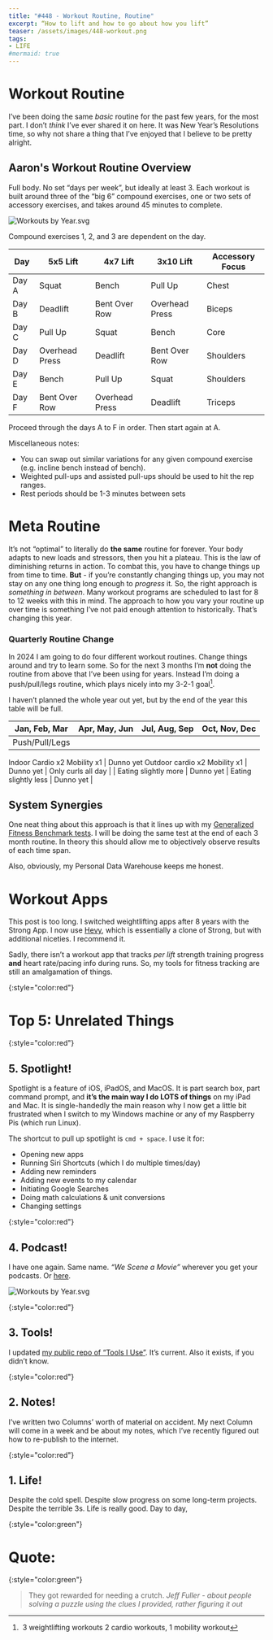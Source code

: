 ```yaml
---
title: "#448 - Workout Routine, Routine"
excerpt: “How to lift and how to go about how you lift”
teaser: /assets/images/448-workout.png
tags: 
- LIFE
#mermaid: true
---
```


# Workout Routine

I’ve been doing the same *basic* routine for the past few years, for the most part. I don’t *think* I’ve ever shared it on here. It was New Year’s Resolutions time, so why not share a thing that I’ve enjoyed that I believe to be pretty alright.

## Aaron's Workout Routine Overview

Full body. No set “days per week”, but ideally at least 3. Each workout is built around three of the “big 6” compound exercises, one or two sets of accessory exercises, and takes around 45 minutes to complete. 

![Workouts by Year.svg](/assets/images/448-workout.png)

Compound exercises 1, 2, and 3 are dependent on the day.

| Day | 5x5 Lift | 4x7 Lift | 3x10 Lift | Accessory Focus |
| --- | --- | --- | --- | --- |
| Day A | Squat | Bench | Pull Up | Chest |
| Day B | Deadlift | Bent Over Row | Overhead Press | Biceps |
| Day C | Pull Up | Squat | Bench | Core |
| Day D | Overhead Press | Deadlift | Bent Over Row | Shoulders |
| Day E | Bench | Pull Up | Squat | Shoulders |
| Day F | Bent Over Row | Overhead Press | Deadlift | Triceps |

Proceed through the days A to F in order. Then start again at A. 

Miscellaneous notes:

- You can swap out similar variations for any given compound exercise (e.g. incline bench instead of bench).
- Weighted pull-ups and assisted pull-ups should be used to hit the rep ranges.
- Rest periods should be 1-3 minutes between sets

# Meta Routine

It’s not “optimal” to literally do **the same** routine for forever. Your body adapts to new loads and stressors, then you hit a plateau. This is the law of diminishing returns in action. To combat this, you have to change things up from time to time. **But** - if you’re constantly changing things up, you may not stay on any one thing long enough to *progress* it. So, the right approach is *something in between*. Many workout programs are scheduled to last for 8 to 12 weeks with this in mind. The approach to how you vary your routine up over time is something I’ve not paid enough attention to historically. That’s changing this year.

### Quarterly Routine Change

In 2024 I am going to do four different workout routines. Change things around and try to learn some. So for the next 3 months I’m **not** doing the routine from above that I’ve been using for years. Instead I’m doing a push/pull/legs routine, which plays nicely into my 3-2-1 goal[^1]. 

I haven’t planned the whole year out yet, but by the end of the year this table will be full.

| Jan, Feb, Mar | Apr, May, Jun | Jul, Aug, Sep | Oct, Nov, Dec |
| --- | --- | --- | --- |
| Push/Pull/Legs
Indoor Cardio x2
Mobility x1 | Dunno yet
Outdoor cardio x2
Mobility x1 | Dunno yet | Only curls all day |
| Eating slightly more | Dunno yet | Eating slightly less | Dunno yet |

## System Synergies

One neat thing about this approach is that it lines up with my [Generalized Fitness Benchmark tests](https://aarongilly.com/379/). I will be doing the same test at the end of each 3 month routine. In theory this should allow me to objectively observe results of each time span. 

Also, obviously, my Personal Data Warehouse keeps me honest. 

# Workout Apps

This post is too long. I switched weightlifting apps after 8 years with the Strong App. I now use [Hevy](https://www.hevyapp.com), which is essentially a clone of Strong, but with additional niceties. I recommend it.

Sadly, there isn’t a workout app that tracks *per lift* strength training progress **and** heart rate/pacing info during runs. So, my tools for fitness tracking are still an amalgamation of things.

{:style="color:red"}

# Top 5: Unrelated Things

{:style="color:red"}

## 5. Spotlight!

Spotlight is a feature of iOS, iPadOS, and MacOS. It is part search box, part command prompt, and **it’s the main way I do LOTS of things** on my iPad and Mac. It is single-handedly the main reason why I now get a little bit frustrated when I switch to my Windows machine or any of my Raspberry Pis (which run Linux).

The shortcut to pull up spotlight is `cmd + space`. I use it for:

- Opening new apps
- Running Siri Shortcuts (which I do multiple times/day)
- Adding new reminders
- Adding new events to my calendar
- Initiating Google Searches
- Doing math calculations & unit conversions
- Changing settings

{:style="color:red"}

## 4. Podcast!

I have one again. Same name. *“We Scene a Movie”* wherever you get your podcasts. Or [here](https://shows.acast.com/we-scene-a-movie).

![Workouts by Year.svg](/assets/images/448-pod.png)

{:style="color:red"}

## 3. Tools!

I updated [my public repo of “Tools I Use”](https://www.notion.so/41615f02a1cf4f5e80f29261a5484579?pvs=21). It’s current. Also it exists, if you didn’t know.

{:style="color:red"}

## 2. Notes!

I’ve written two Columns’ worth of material on accident. My next Column will come in a week and be about my notes, which I’ve recently figured out how to re-publish to the internet.

{:style="color:red"}

## 1. Life!

Despite the cold spell. Despite slow progress on some long-term projects. Despite the terrible 3s. Life is really good. Day to day, 

{:style="color:green"}

# **Quote:**

{:style="color:green"}

> They got rewarded for needing a crutch. <cite>Jeff Fuller - about people solving a puzzle using the clues I provided, rather figuring it out </cite>

[^1]: 3 weightlifting workouts 2 cardio workouts, 1 mobility workout